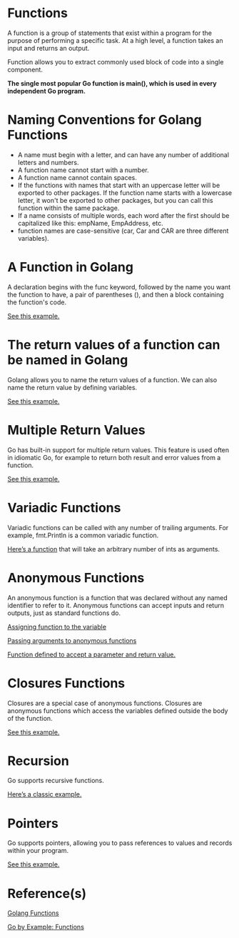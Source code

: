 # Functions

A function is a group of statements that exist within a program for the purpose of performing a specific task. At a high level, a function takes an input and returns an output.

Function allows you to extract commonly used block of code into a single component.

**The single most popular Go function is main(), which is used in every independent Go program.**

# Naming Conventions for Golang Functions

- A name must begin with a letter, and can have any number of additional letters and numbers.
- A function name cannot start with a number.
- A function name cannot contain spaces.
- If the functions with names that start with an uppercase letter will be exported to other packages. If the function name starts with a lowercase letter, it won't be exported to other packages, but you can call this function within the same package.
- If a name consists of multiple words, each word after the first should be capitalized like this: empName, EmpAddress, etc.
- function names are case-sensitive (car, Car and CAR are three different variables).

# A Function in Golang

A declaration begins with the func keyword, followed by the name you want the function to have, a pair of parentheses (), and then a block containing the function's code.

[See this example.](./examples/function/main.go)

# The return values of a function can be named in Golang

Golang allows you to name the return values of a function. We can also name the return value by defining variables.

[See this example.](./examples/return-function-named/main.go)

# Multiple Return Values

Go has built-in support for multiple return values. This feature is used often in idiomatic Go, for example to return both result and error values from a function.

[See this example.](./examples/multiple-return-values/main.go)

# Variadic Functions

Variadic functions can be called with any number of trailing arguments. For example, fmt.Println is a common variadic function.

[Here’s a function](./examples/variadic-functions/main.go) that will take an arbitrary number of ints as arguments.

# Anonymous Functions

An anonymous function is a function that was declared without any named identifier to refer to it. Anonymous functions can accept inputs and return outputs, just as standard functions do.

[Assigning function to the variable](./examples/assigning-function-to-variable/main.go)

[Passing arguments to anonymous functions](./examples/passing-arguments-to-anonymous-functions/main.go)

[Function defined to accept a parameter and return value.](./examples/function-accept-parameter-return-value/main.go)

# Closures Functions

Closures are a special case of anonymous functions. Closures are anonymous functions which access the variables defined outside the body of the function.

[See this example.](./examples/closures/main.go)

# Recursion

Go supports recursive functions.

[Here’s a classic example.](./examples/recursion/main.go)

# Pointers

Go supports pointers, allowing you to pass references to values and records within your program.

[See this example.](./examples/pointers/main.go)

# Reference(s)

[Golang Functions](https://www.golangprograms.com/go-language/functions.html)

[Go by Example: Functions](https://gobyexample.com/functions)
